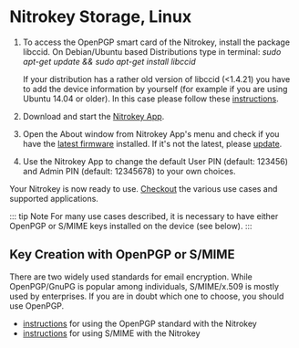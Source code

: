 # Nitrokey Storage, Linux

1. To access the OpenPGP smart card of the Nitrokey, install the package libccid.
On Debian/Ubuntu based Distributions type in terminal: *sudo apt-get update && sudo apt-get install libccid*

    If your distribution has a rather old version of libccid (<1.4.21) you have to add the device information by yourself (for example if you are using Ubuntu 14.04 or older). In this case please follow these [instructions](https://www.nitrokey.com/documentation/frequently-asked-questions-faq#latest-device-driver-missing-on-older-linux-distribution).

2. Download and start the [Nitrokey App](https://www.nitrokey.com/download).
3. Open the About window from Nitrokey App's menu and check if you have the [latest firmware](https://github.com/Nitrokey/nitrokey-storage-firmware/releases) installed. If it's not the latest, please [update](https://www.nitrokey.com/en/documentation/firmware-update-storage).
4. Use the Nitrokey App to change the default User PIN (default: 123456) and Admin PIN (default: 12345678) to your own choices.

Your Nitrokey is now ready to use. [Checkout](https://www.nitrokey.com/documentation/applications) the various use cases and supported applications.

::: tip Note
For many use cases described, it is necessary to have either 
OpenPGP or S/MIME keys installed on the device (see below).
:::
## Key Creation with OpenPGP or S/MIME
There are two widely used standards for email encryption. While OpenPGP/GnuPG is popular among individuals, S/MIME/x.509 is mostly used by enterprises. If you are in doubt which one to choose, you should use OpenPGP.

- [instructions](https://www.nitrokey.com/documentation/openpgp-email-encryption) for using the OpenPGP standard with the Nitrokey
- [instructions](https://www.nitrokey.com/documentation/smime-email-encryption) for using S/MIME with the Nitrokey

